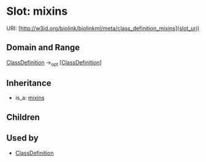 # Slot: mixins




URI: [http://w3id.org/biolink/biolinkml/meta/class_definition_mixins](slot_uri)
## Domain and Range

[ClassDefinition](ClassDefinition.md) -><sub>opt</sub> [[ClassDefinition](ClassDefinition.md)]
## Inheritance

 *  is_a: [mixins](mixins.md)
## Children

## Used by

 * [ClassDefinition](ClassDefinition.md)
